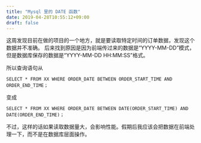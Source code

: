 ```yaml
---
title: "Mysql 里的 DATE 函数"
date: 2019-04-28T10:55:12+09:00
draft: false
---
```


这周发现目前在做的项目的一个地方，就是要读取特定时间的订单数据，发现这个数据并不准确。
后来找到原因是因为前端传过来的数据是“YYYY-MM-DD”模式，
但是数据库保存的数据是“YYYY-MM-DD HH:MM:SS”格式。

所以查询语句从
``` Mysql
SELECT * FROM XX WHERE ORDER_DATE BETWEEN ORDER_START_TIME AND ORDER_END_TIME； 
```
变成
``` Mysql
SELECT * FROM XX WHERE ORDER_DATE BETWEEN DATE(ORDER_START_TIME) AND DATE(ORDER_END_TIME)； 
```

不过，这样的话如果读取数据量大，会影响性能。假期后我应该会把数据在前端处理一下，而不是在数据库层面操作。

